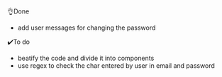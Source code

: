 👌Done 

-  add user messages for changing the password 

✔️To do 

- beatify the code and divide it into components
- use regex to check the char entered by user  in email and password 

 

 

